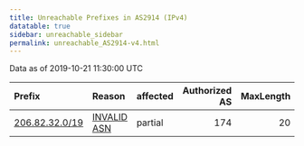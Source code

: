 ```yaml
---
title: Unreachable Prefixes in AS2914 (IPv4)
datatable: true
sidebar: unreachable_sidebar
permalink: unreachable_AS2914-v4.html
---
```


Data as of 2019-10-21 11:30:00 UTC


<div class="datatable-begin"></div>

| Prefix                                                 | Reason                                                                                               | affected   |   Authorized AS |   MaxLength | Anchor                           |   unreachable /24s |
|:-------------------------------------------------------|:-----------------------------------------------------------------------------------------------------|:-----------|----------------:|------------:|:---------------------------------|-------------------:|
| [206.82.32.0/19](https://stat.ripe.net/206.82.32.0/19) | [INVALID ASN](https://rpki-validator.ripe.net/announcement-preview?asn=AS2914&prefix=206.82.32.0/19) | partial    |             174 |          20 | [ARIN](unreachable_ARIN-v4.html) |                 32 |

<div class="datatable-end"></div>